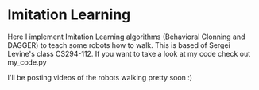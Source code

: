 # Imitation Learning

Here I implement Imitation Learning algorithms (Behavioral Clonning and DAGGER) to teach some robots how to walk. This is based of Sergei Levine's class CS294-112. If you want to take a look at my code check out my_code.py

I'll be posting videos of the robots walking pretty soon :)
